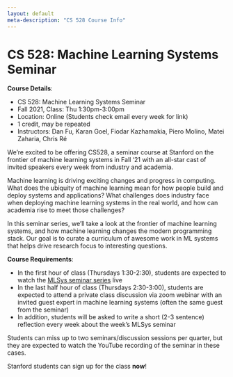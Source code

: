 ```yaml
---
layout: default
meta-description: "CS 528 Course Info"
---
```


# CS 528: Machine Learning Systems Seminar

**Course Details**:
* CS 528: Machine Learning Systems Seminar
* Fall 2021, Class: Thu 1:30pm-3:00pm
* Location: Online (Students check email every week for link)
* 1 credit, may be repeated
* Instructors: Dan Fu, Karan Goel, Fiodar Kazhamakia, Piero Molino, Matei Zaharia, Chris Ré

We’re excited to be offering CS528, a seminar course at Stanford on the frontier of machine learning systems in Fall ‘21 with an all-star cast of invited speakers every week from industry and academia.

Machine learning is driving exciting changes and progress in computing. What does the ubiquity of machine learning mean for how people build and deploy systems and applications? What challenges does industry face when deploying machine learning systems in the real world, and how can academia rise to meet those challenges?

In this seminar series, we’ll take a look at the frontier of machine learning systems, and how machine learning changes the modern programming stack. Our goal is to curate a curriculum of awesome work in ML systems that helps drive research focus to interesting questions.

**Course Requirements**:
* In the first hour of class (Thursdays 1:30-2:30), students are expected to watch the [MLSys seminar series](index.md) live
* In the last half hour of class (Thursdays 2:30-3:00), students are expected to attend a private class discussion via zoom webinar with an invited guest expert in machine learning systems (often the same guest from the seminar)
* In addition, students will be asked to write a short (2-3 sentence) reflection every week about the week’s MLSys seminar

Students can miss up to two seminars/discussion sessions per quarter, but they are expected to watch the YouTube recording of the seminar in these cases.

Stanford students can sign up for the class **now**!
